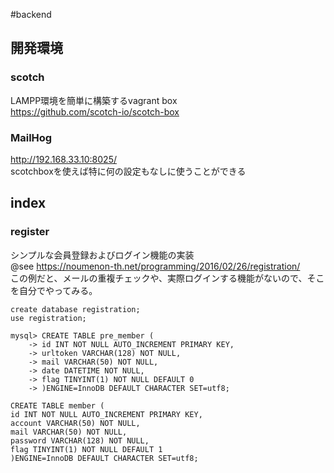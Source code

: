 #backend

## 開発環境
### scotch  
LAMPP環境を簡単に構築するvagrant box  
https://github.com/scotch-io/scotch-box
### MailHog
http://192.168.33.10:8025/  
scotchboxを使えば特に何の設定もなしに使うことができる


## index
### register
シンプルな会員登録およびログイン機能の実装  
@see https://noumenon-th.net/programming/2016/02/26/registration/  
この例だと、メールの重複チェックや、実際ログインする機能がないので、そこを自分でやってみる。
```
create database registration;
use registration;
```

```
mysql> CREATE TABLE pre_member (
    -> id INT NOT NULL AUTO_INCREMENT PRIMARY KEY,
    -> urltoken VARCHAR(128) NOT NULL,
    -> mail VARCHAR(50) NOT NULL,
    -> date DATETIME NOT NULL,
    -> flag TINYINT(1) NOT NULL DEFAULT 0
    -> )ENGINE=InnoDB DEFAULT CHARACTER SET=utf8;
```
```
CREATE TABLE member (
id INT NOT NULL AUTO_INCREMENT PRIMARY KEY,
account VARCHAR(50) NOT NULL,
mail VARCHAR(50) NOT NULL,
password VARCHAR(128) NOT NULL,
flag TINYINT(1) NOT NULL DEFAULT 1
)ENGINE=InnoDB DEFAULT CHARACTER SET=utf8;
```